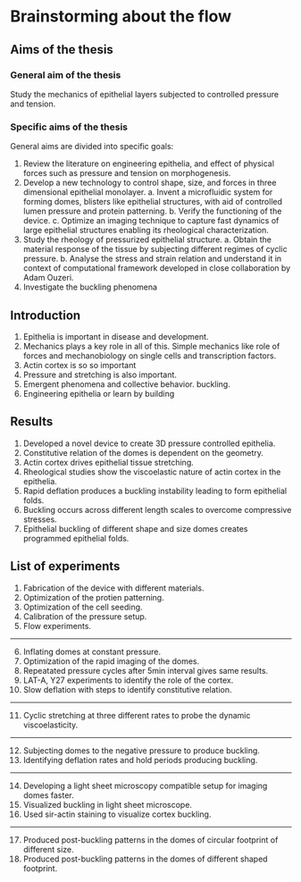 # Brainstorming about the flow

## Aims of the thesis

### General aim of the thesis

Study the mechanics of epithelial layers subjected to controlled pressure and tension.

### Specific aims of the thesis

General aims are divided into specific goals:

1. Review the literature on engineering epithelia, and effect of physical forces such as pressure and tension on morphogenesis.
2. Develop a new technology to control shape, size, and forces in three dimensional epithelial monolayer.
  a. Invent a microfluidic system for forming domes, blisters like epithelial structures, with aid of controlled lumen pressure and protein patterning.
  b. Verify the functioning of the device.
  c. Optimize an imaging technique to capture fast dynamics of large epithelial structures enabling its rheological characterization.
3. Study the rheology of pressurized epithelial structure.
  a. Obtain the material response of the tissue by subjecting different regimes of cyclic pressure.
  b. Analyse the stress and strain relation and understand it in context of computational framework developed in close collaboration by Adam Ouzeri.
4. Investigate the buckling phenomena

## Introduction

1. Epithelia is important in disease and development.
2. Mechanics plays a key role in all of this. Simple mechanics like role of forces and mechanobiology on single cells and transcription factors.
3. Actin cortex is so so important
4. Pressure and stretching is also important.
5. Emergent phenomena and collective behavior. buckling.
6. Engineering epithelia or learn by building

## Results

1. Developed a novel device to create 3D pressure controlled epithelia.
2. Constitutive relation of the domes is dependent on the geometry.
3. Actin cortex drives epithelial tissue stretching.
4. Rheological studies show the viscoelastic nature of actin cortex in the epithelia.
5. Rapid deflation produces a buckling instability leading to form epithelial folds.
6. Buckling occurs across different length scales to overcome compressive stresses.
7. Epithelial buckling of different shape and size domes creates programmed epithelial folds.

## List of experiments

1. Fabrication of the device with different materials.
2. Optimization of the protien patterning.
3. Optimization of the cell seeding.
4. Calibration of the pressure setup.
5. Flow experiments.
---

6. Inflating domes at constant pressure.
7. Optimization of the rapid imaging of the domes.
8. Repeatated pressure cycles after 5min interval gives same results.
9. LAT-A, Y27 experiments to identify the role of the cortex.
10. Slow deflation with steps to identify constitutive relation.
---

11. Cyclic stretching at three different rates to probe the dynamic viscoelasticity.
---

12. Subjecting domes to the negative pressure to produce buckling.
13. Identifying deflation rates and hold periods producing buckling.
---

14. Developing a light sheet microscopy compatible setup for imaging domes faster.
15. Visualized buckling in light sheet microscope.
16. Used sir-actin staining to visualize cortex buckling.
---

17. Produced post-buckling patterns in the domes of circular footprint of different size.
18. Produced post-buckling patterns in the domes of different shaped footprint.


